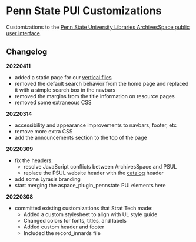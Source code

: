 # Penn State PUI Customizations

Customizations to the [Penn State University Libraries ArchivesSpace public user interface](https://aspace.libraries.psu.edu).

## Changelog

**20220411**

* added a static page for our [vertical files](https://aspace.libraries.psu.edu/verticalfiles)
* removed the default search behavior from the home page and replaced it with a simple search box in the navbars
* removed the margins from the title information on resource pages
* removed some extraneous CSS

**20220314**

* accessibility and appearance improvements to navbars, footer, etc
* remove more extra CSS
* add the announcements section to the top of the page

**20220309**

* fix the headers:
    * resolve JavaScript conflicts between ArchivesSpace and PSUL
    * replace the PSUL website header with the [catalog](https://catalog.libraries.psu.edu) header
* add some Lyrasis branding
* start merging the aspace_plugin_pennstate PUI elements here    

**20220308**

* committed existing customizations that Strat Tech made:
    * Added a custom stylesheet to align with UL style guide
    * Changed colors for fonts, titles, and labels
    * Added custom header and footer
    * Included the record_innards file
